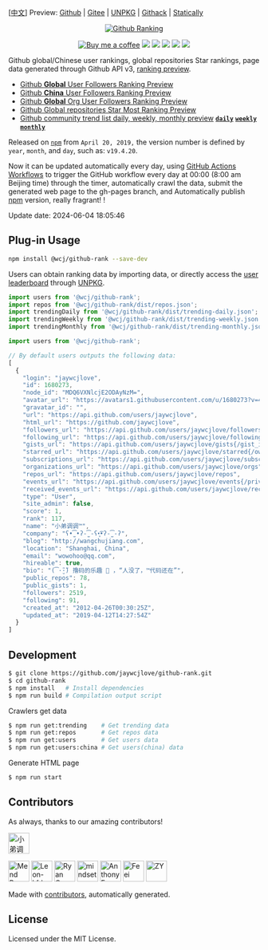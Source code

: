 [[中文](./README-zh.md)] Preview: [Github](http://jaywcjlove.github.io/github-rank/) | [Gitee](http://jaywcjlove.gitee.io/github-rank) | [UNPKG](https://unpkg.com/@wcj/github-rank/web/index.html) | [Githack](https://raw.githack.com/jaywcjlove/github-rank/gh-pages/index.html) | [Statically](https://cdn.statically.io/gh/jaywcjlove/github-rank/gh-pages/index.html)

<p align="center">
  <a href="https://jaywcjlove.github.io/github-rank">
    <img alt="Github Ranking" src="https://user-images.githubusercontent.com/1680273/204141518-e34799bd-9074-4bf9-9b4e-f3efe6d8051e.png">
  </a>
</p>

<p align="center">
  <a href="https://jaywcjlove.github.io/#/sponsor"><img alt="Buy me a coffee" src="https://img.shields.io/badge/Buy%20me%20a%20coffee-048754?logo=buymeacoffee"></a>
  <a href="https://github.com/jaywcjlove/github-rank/actions/workflows/ci3.yml"><img src="https://github.com/jaywcjlove/github-rank/actions/workflows/ci3.yml/badge.svg"></a>
  <a href="https://github.com/jaywcjlove/github-rank/issues"><img src="https://badgen.net/github/issues/jaywcjlove/github-rank"></a>
  <a href="https://github.com/jaywcjlove/github-rank/forks"><img src="https://badgen.net/github/forks/jaywcjlove/github-rank"></a>
  <a href="https://github.com/jaywcjlove/github-rank/stargazers"><img src="https://badgen.net/github/stars/jaywcjlove/github-rank"></a>
  <a href="https://www.npmjs.com/package/@wcj/github-rank"><img src="https://img.shields.io/npm/v/@wcj/github-rank.svg"></a>
</p>

Github global/Chinese user rankings, global repositories Star rankings, page data generated through Github API v3, [ranking preview](http://jaywcjlove.github.io/github-rank/).

- [Github **Global** User Followers Ranking Preview](http://jaywcjlove.github.io/github-rank/)
- [Github **China** User Followers Ranking Preview](http://jaywcjlove.github.io/github-rank/users.china.html)
- [Github **Global** Org User Followers Ranking Preview](http://jaywcjlove.github.io/github-rank/org.html)
- [Github Global repositories Star Most Ranking Preview](http://jaywcjlove.github.io/github-rank/repos.html)
- [Github community trend list daily, weekly, monthly preview](http://jaywcjlove.github.io/github-rank/trending.html) [**`daily`**](http://jaywcjlove.github.io/github-rank/trending.html) [**`weekly`**](http://jaywcjlove.github.io/github-rank/trending-weekly.html) [**`monthly`**](http://jaywcjlove.github.io/github-rank/trending-monthly.html)

Released on [`npm`](https://www.npmjs.com/package/@wcj/github-rank) from `April 20, 2019,` the version number is defined by `year`, `month`, and `day`, such as: `v19.4.20`.

Now it can be updated automatically every day, using [GitHub Actions Workflows](https://github.com/actions/starter-workflows) to trigger the GitHub workflow every day at 00:00 (8:00 am Beijing time) through the timer, automatically crawl the data, submit the generated web page to the gh-pages branch, and Automatically publish [npm](https://www.npmjs.com/package/@wcj/github-rank) version, really fragrant! !

Update date: <!--GAMFC-->2024-06-04 18:05:46<!--GAMFC-END-->

## Plug-in Usage

```bash
npm install @wcj/github-rank --save-dev
```

Users can obtain ranking data by importing data, or directly access the [user leaderboard](https://unpkg.com/@wcj/github-rank/web/index.html) through [UNPKG](https://unpkg.com/@wcj/github-rank/dist/users.json).

```js
import users from '@wcj/github-rank';
import repos from '@wcj/github-rank/dist/repos.json';
import trendingDaily from '@wcj/github-rank/dist/trending-daily.json';
import trendingWeekly from '@wcj/github-rank/dist/trending-weekly.json';
import trendingMonthly from '@wcj/github-rank/dist/trending-monthly.json';
```

```js
import users from '@wcj/github-rank';

// By default users outputs the following data:
[
  {
    "login": "jaywcjlove",
    "id": 1680273,
    "node_id": "MDQ6VXNlcjE2ODAyNzM=",
    "avatar_url": "https://avatars1.githubusercontent.com/u/1680273?v=4",
    "gravatar_id": "",
    "url": "https://api.github.com/users/jaywcjlove",
    "html_url": "https://github.com/jaywcjlove",
    "followers_url": "https://api.github.com/users/jaywcjlove/followers",
    "following_url": "https://api.github.com/users/jaywcjlove/following{/other_user}",
    "gists_url": "https://api.github.com/users/jaywcjlove/gists{/gist_id}",
    "starred_url": "https://api.github.com/users/jaywcjlove/starred{/owner}{/repo}",
    "subscriptions_url": "https://api.github.com/users/jaywcjlove/subscriptions",
    "organizations_url": "https://api.github.com/users/jaywcjlove/orgs",
    "repos_url": "https://api.github.com/users/jaywcjlove/repos",
    "events_url": "https://api.github.com/users/jaywcjlove/events{/privacy}",
    "received_events_url": "https://api.github.com/users/jaywcjlove/received_events",
    "type": "User",
    "site_admin": false,
    "score": 1,
    "rank": 117,
    "name": "小弟调调™",
    "company": "ʕ•̫͡•ʔ-̫͡-ʕ•͓͡•ʔ-̫͡-ʔ",
    "blog": "http://wangchujiang.com",
    "location": "Shanghai, China",
    "email": "wowohoo@qq.com",
    "hireable": true,
    "bio": "(͡·̮̃·̃) 撸码的乐趣 💯 ，“人没了，™代码还在”",
    "public_repos": 78,
    "public_gists": 1,
    "followers": 2519,
    "following": 91,
    "created_at": "2012-04-26T00:30:25Z",
    "updated_at": "2019-04-12T14:27:54Z"
  }
]
```

## Development

```bash
$ git clone https://github.com/jaywcjlove/github-rank.git
$ cd github-rank
$ npm install   # Install dependencies
$ npm run build # Compilation output script
```

Crawlers get data

```bash
$ npm run get:trending    # Get trending data
$ npm run get:repos       # Get repos data
$ npm run get:users       # Get users data
$ npm run get:users:china # Get users(china) data
```

Generate HTML page

```bash
$ npm run start
```

## Contributors

As always, thanks to our amazing contributors!

<!--AUTO_GENERATED_PLEASE_DONT_DELETE_IT--><a href="https://github.com/jaywcjlove" title="小弟调调"><img src="https://avatars.githubusercontent.com/u/1680273?v=4" width="42;" alt="小弟调调"/></a>
<a href="https://github.com/renovate-bot" title="Mend Renovate"><img src="https://avatars.githubusercontent.com/u/25180681?v=4" width="42;" alt="Mend Renovate"/></a>
<a href="https://github.com/leon-kfd" title="Leon-kfd"><img src="https://avatars.githubusercontent.com/u/30256102?v=4" width="42;" alt="Leon-kfd"/></a>
<a href="https://github.com/rr210" title="Ryan Co"><img src="https://avatars.githubusercontent.com/u/66169324?v=4" width="42;" alt="Ryan Co"/></a>
<a href="https://github.com/372798735" title="mindsets"><img src="https://avatars.githubusercontent.com/u/52733319?v=4" width="42;" alt="mindsets"/></a>
<a href="https://github.com/antfu" title="Anthony Fu"><img src="https://avatars.githubusercontent.com/u/11247099?v=4" width="42;" alt="Anthony Fu"/></a>
<a href="https://github.com/FeeiCN" title="Feei"><img src="https://avatars.githubusercontent.com/u/1611552?v=4" width="42;" alt="Feei"/></a>
<a href="https://github.com/zhenyong" title="ZY"><img src="https://avatars.githubusercontent.com/u/4012276?v=4" width="42;" alt="ZY"/></a><!--AUTO_GENERATED_PLEASE_DONT_DELETE_IT-END-->

Made with [contributors](https://github.com/jaywcjlove/github-action-contributors), automatically generated.

## License

Licensed under the MIT License.

